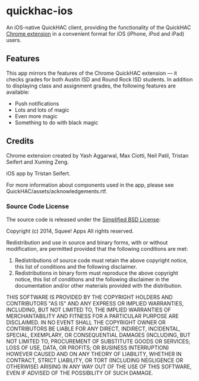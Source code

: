 quickhac-ios
============

An iOS-native QuickHAC client, providing the functionality of the QuickHAC [Chrome extension](http://quickhac.com/) in a convenient format for iOS (iPhone, iPod and iPad) users.

## Features ##
This app mirrors the features of the Chrome QuickHAC extension — it checks grades for both Austin ISD and Round Rock ISD students. In addition to displaying class and assignment grades, the following features are available:
* Push notifications
* Lots and lots of magic
* Even more magic
* Something to do with black magic 

## Credits ##
Chrome extension created by Yash Aggarwal, Max Ciotti, Neil Patil, Tristan Seifert and Xuming Zeng.

iOS app by Tristan Seifert.

For more information about components used in the app, please see QuickHAC/assets/acknowledgements.rtf.

### Source Code License ###
The source code is released under the [Simplified BSD License](http://opensource.org/licenses/bsd-license.php):

Copyright (c) 2014, Squee! Apps
All rights reserved.

Redistribution and use in source and binary forms, with or without modification, are permitted provided that the following conditions are met: 

1. Redistributions of source code must retain the above copyright notice, this list of conditions and the following disclaimer. 
2. Redistributions in binary form must reproduce the above copyright notice, this list of conditions and the following disclaimer in the documentation and/or other materials provided with the distribution. 

THIS SOFTWARE IS PROVIDED BY THE COPYRIGHT HOLDERS AND CONTRIBUTORS "AS IS" AND ANY EXPRESS OR IMPLIED WARRANTIES, INCLUDING, BUT NOT LIMITED TO, THE IMPLIED WARRANTIES OF MERCHANTABILITY AND FITNESS FOR A PARTICULAR PURPOSE ARE DISCLAIMED. IN NO EVENT SHALL THE COPYRIGHT OWNER OR CONTRIBUTORS BE LIABLE FOR ANY DIRECT, INDIRECT, INCIDENTAL, SPECIAL, EXEMPLARY, OR CONSEQUENTIAL DAMAGES (INCLUDING, BUT NOT LIMITED TO, PROCUREMENT OF SUBSTITUTE GOODS OR SERVICES; LOSS OF USE, DATA, OR PROFITS; OR BUSINESS INTERRUPTION) HOWEVER CAUSED AND ON ANY THEORY OF LIABILITY, WHETHER IN CONTRACT, STRICT LIABILITY, OR TORT (INCLUDING NEGLIGENCE OR OTHERWISE) ARISING IN ANY WAY OUT OF THE USE OF THIS SOFTWARE, EVEN IF ADVISED OF THE POSSIBILITY OF SUCH DAMAGE.
